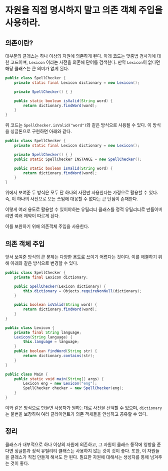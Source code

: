 # 자원을 직접 명시하지 말고 의존 객체 주입을 사용하라.

## 의존이란?

대부분의 클래스는 하나 이상의 자원에 의존하게 된다.
아래 코드는 맞춤법 검사기에 대한 코드이며, `Lexicon` 이라는 사전을 의존해 단어를 검색한다.
만약 `Lexicon`이 없다면 해당 클래스는 큰 의미가 없게 된다.

```java
public class SpellChecker {
    private static final Lexicon dictionary = new Lexicon();

    private SpellChecker() { }

    public static boolean isValid(String word) {
        return dictionary.findWord(word);
    }
}
```

위 코드는 `SpellChecker.isValid("word")`와 같은 방식으로 사용될 수 있다.
이 방식을 싱글톤으로 구현하면 아래와 같다.

```java
public class SpellChecker {
    private static final Lexicon dictionary = new Lexicon();

    private SpellChecker() { }
    public static SpellChecker INSTANCE = new SpellChecker();

    public static boolean isValid(String word) {
        return dictionary.findWord(word);
    }
}
```

위에서 보여준 두 방식은 모두 단 하나의 사전만 사용한다는 가정으로 활용할 수 있다.
즉, 이 하나의 사전으로 모든 쓰임에 대응할 수 없다는 큰 단점이 존재한다.

이렇게 여러 용도로 활용할 수 있어야하는 유틸리티 클래스를
정적 유틸리티로 만들어버리면 여러 제약이 따르게 된다.

이를 보완하기 위해 의존객체 주입을 사용한다.

## 의존 객체 주입

앞서 보여준 방식의 큰 문제는 다양한 용도로 쓰이기 어렵다는 것이다.
이를 해결하기 위해 아래와 같은 방식으로 변경할 수 있다.

```java
public class SpellChecker {
    private final Lexicon dictionary;

    public SpellChecker(Lexicon dictionary) {
        this.dictionary = Objects.requireNonNull(dictionary);
    }

    public boolean isValid(String word) {
        return dictionary.findWord(word);
    }
}
```

```java
public class Lexicon {
    private final String language;
    Lexicon(String language) {
        this.language = language;
    }
    public boolean findWord(String str) {
        return dictionary.contains(str);
    }
}
```

```java
public class Main {
    public static void main(String[] args) {
        Lexicon eng = new Lexicon("eng");
        SpellChecker checker = new SpellChecker(eng);
    }
}
```

이와 같은 방식으로 만들면 사용자가 원하는대로 사전을 선택할 수 있으며,
`dictionary`는 불변을 보장하여 여러 클라이언트가 의존 객체들을 안심하고 공유할 수 있다.

## 정리

클래스가 내부적으로 하나 이상의 자원에 의존하고,
그 자원이 클래스 동작에 영향을 준다면
싱글톤과 정적 유틸리티 클래스는 사용하지 않는 것이 것이 좋다.
또한, 이 자원들을 클래스가 직접 만들게 해서도 안 된다.
필요한 자원에 대해서는 생성자를 통해 넘겨주는 것이 좋다.